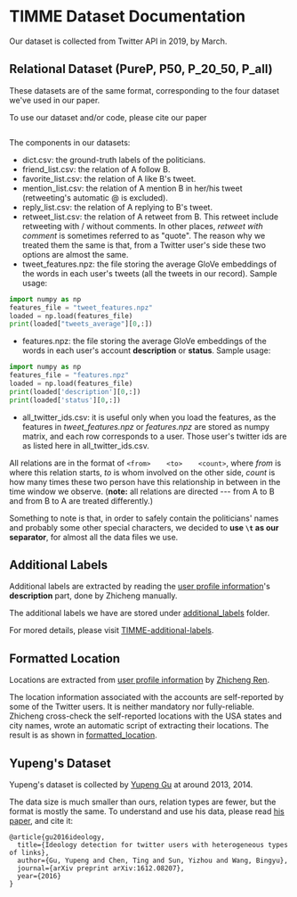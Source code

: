 # TIMME Dataset Documentation

Our dataset is collected from Twitter API in 2019, by March.

## Relational Dataset (PureP, P50, P_20_50, P_all)

These datasets are of the same format, corresponding to the four dataset we've used in our paper.

To use our dataset and/or code, please cite our paper
```

```

The components in our datasets:
* dict.csv: the ground-truth labels of the politicians.
* friend_list.csv: the relation of A follow B.
* favorite_list.csv: the relation of A like B's tweet.
* mention_list.csv: the relation of A mention B in her/his tweet (retweeting's automatic @ is excluded).
* reply_list.csv: the relation of A replying to B's tweet.
* retweet_list.csv: the relation of A retweet from B. This retweet include retweeting with / without comments. In other places, *retweet with comment* is sometimes referred to as "quote". The reason why we treated them the same is that, from a Twitter user's side these two options are almost the same.
* tweet_features.npz: the file storing the average GloVe embeddings of the words in each user's tweets (all the tweets in our record). Sample usage:

```python
import numpy as np
features_file = "tweet_features.npz"
loaded = np.load(features_file)
print(loaded["tweets_average"][0,:])
```

* features.npz: the file storing the average GloVe embeddings of the words in each user's account **description** or **status**. Sample usage:

```python
import numpy as np
features_file = "features.npz"
loaded = np.load(features_file)
print(loaded['description'][0,:])
print(loaded['status'][0,:])
```

* all_twitter_ids.csv: it is useful only when you load the features, as the features in *tweet_features.npz* or *features.npz* are stored as numpy matrix, and each row corresponds to a user. Those user's twitter ids are as listed here in all_twitter_ids.csv.

All relations are in the format of ```<from>	<to>	<count>```, where *from* is where this relation starts, *to* is whom involved on the other side, *count* is how many times these two person have this relationship in between in the time window we observe. (**note:** all relations are directed --- from A to B and from B to A are treated differently.)

Something to note is that, in order to safely contain the politicians' names and probably some other special characters, we decided to **use ```\t``` as our separator**, for almost all the data files we use.

## Additional Labels

Additional labels are extracted by reading the [user profile information](./data/simplified_user_info.json)'s **description** part, done by Zhicheng manually.

The additional labels we have are stored under [additional_labels](./additional_labels) folder.

For mored details, please visit [TIMME-additional-labels](https://github.com/franklinnwren/TIMME-additional-labels).

## Formatted Location

Locations are extracted from [user profile information](./data/simplified_user_info.json) by [Zhicheng Ren](https://github.com/franklinnwren).

The location information associated with the accounts are self-reported by some of the Twitter users. It is neither mandatory nor fully-reliable. Zhicheng cross-check the self-reported locations with the USA states and city names, wrote an automatic script of extracting their locations. The result is as shown in [formatted_location](./formatted_location).

## Yupeng's Dataset

Yupeng's dataset is collected by [Yupeng Gu](https://scholar.google.com/citations?user=11jDFV8AAAAJ&hl=en) at around 2013, 2014.

The data size is much smaller than ours, relation types are fewer, but the format is mostly the same. To understand and use his data, please read [his paper](https://arxiv.org/abs/1612.08207), and cite it:
```
@article{gu2016ideology,
  title={Ideology detection for twitter users with heterogeneous types of links},
  author={Gu, Yupeng and Chen, Ting and Sun, Yizhou and Wang, Bingyu},
  journal={arXiv preprint arXiv:1612.08207},
  year={2016}
}
```